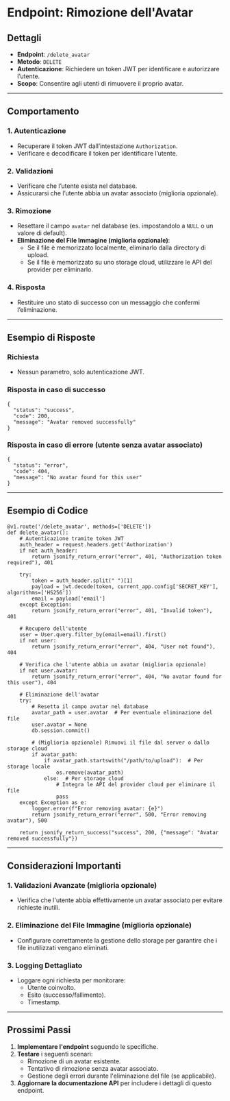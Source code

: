 # Endpoint: Rimozione dell'Avatar

## Dettagli
- **Endpoint**: `/delete_avatar`
- **Metodo**: `DELETE`
- **Autenticazione**: Richiedere un token JWT per identificare e autorizzare l’utente.
- **Scopo**: Consentire agli utenti di rimuovere il proprio avatar.

---

## Comportamento

### 1. Autenticazione
- Recuperare il token JWT dall’intestazione `Authorization`.
- Verificare e decodificare il token per identificare l’utente.

### 2. Validazioni
- Verificare che l’utente esista nel database.
- Assicurarsi che l’utente abbia un avatar associato (miglioria opzionale).

### 3. Rimozione
- Resettare il campo `avatar` nel database (es. impostandolo a `NULL` o un valore di default).
- **Eliminazione del File Immagine (miglioria opzionale)**:
  - Se il file è memorizzato localmente, eliminarlo dalla directory di upload.
  - Se il file è memorizzato su uno storage cloud, utilizzare le API del provider per eliminarlo.

### 4. Risposta
- Restituire uno stato di successo con un messaggio che confermi l’eliminazione.

---

## Esempio di Risposte

### Richiesta
- Nessun parametro, solo autenticazione JWT.

### Risposta in caso di successo
```
{
  "status": "success",
  "code": 200,
  "message": "Avatar removed successfully"
}
```

### Risposta in caso di errore (utente senza avatar associato)
```
{
  "status": "error",
  "code": 404,
  "message": "No avatar found for this user"
}
```

---

## Esempio di Codice

```
@v1.route('/delete_avatar', methods=['DELETE'])
def delete_avatar():
    # Autenticazione tramite token JWT
    auth_header = request.headers.get('Authorization')
    if not auth_header:
        return jsonify_return_error("error", 401, "Authorization token required"), 401

    try:
        token = auth_header.split(" ")[1]
        payload = jwt.decode(token, current_app.config['SECRET_KEY'], algorithms=['HS256'])
        email = payload['email']
    except Exception:
        return jsonify_return_error("error", 401, "Invalid token"), 401

    # Recupero dell'utente
    user = User.query.filter_by(email=email).first()
    if not user:
        return jsonify_return_error("error", 404, "User not found"), 404

    # Verifica che l'utente abbia un avatar (miglioria opzionale)
    if not user.avatar:
        return jsonify_return_error("error", 404, "No avatar found for this user"), 404

    # Eliminazione dell'avatar
    try:
        # Resetta il campo avatar nel database
        avatar_path = user.avatar  # Per eventuale eliminazione del file
        user.avatar = None
        db.session.commit()

        # (Miglioria opzionale) Rimuovi il file dal server o dallo storage cloud
        if avatar_path:
            if avatar_path.startswith("/path/to/upload"):  # Per storage locale
                os.remove(avatar_path)
            else:  # Per storage cloud
                # Integra le API del provider cloud per eliminare il file
                pass
    except Exception as e:
        logger.error(f"Error removing avatar: {e}")
        return jsonify_return_error("error", 500, "Error removing avatar"), 500

    return jsonify_return_success("success", 200, {"message": "Avatar removed successfully"})
```

---

## Considerazioni Importanti

### 1. **Validazioni Avanzate (miglioria opzionale)**
   - Verifica che l'utente abbia effettivamente un avatar associato per evitare richieste inutili.

### 2. **Eliminazione del File Immagine (miglioria opzionale)**
   - Configurare correttamente la gestione dello storage per garantire che i file inutilizzati vengano eliminati.

### 3. **Logging Dettagliato**
   - Loggare ogni richiesta per monitorare:
     - Utente coinvolto.
     - Esito (successo/fallimento).
     - Timestamp.

---

## Prossimi Passi

1. **Implementare l'endpoint** seguendo le specifiche.
2. **Testare** i seguenti scenari:
   - Rimozione di un avatar esistente.
   - Tentativo di rimozione senza avatar associato.
   - Gestione degli errori durante l'eliminazione del file (se applicabile).
3. **Aggiornare la documentazione API** per includere i dettagli di questo endpoint.
